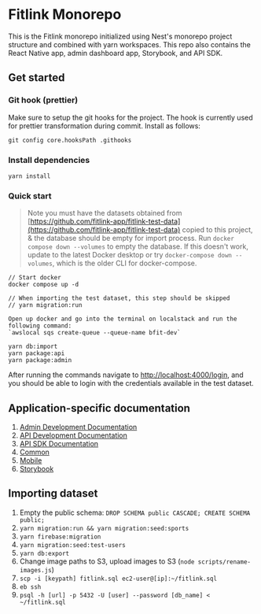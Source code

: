 # Fitlink Monorepo

This is the Fitlink monorepo initialized using Nest's monorepo project structure and combined with yarn workspaces. This repo also contains the React Native app, admin dashboard app, Storybook, and API SDK.

## Get started

### Git hook (prettier)
Make sure to setup the git hooks for the project. The hook is currently used for prettier transformation during commit. Install as follows:

```git config core.hooksPath .githooks```

### Install dependencies

```yarn install```

### Quick start

> Note you must have the datasets obtained from [https://github.com/fitlink-app/fitlink-test-data](https://github.com/fitlink-app/fitlink-test-data) copied to this project, & the database should be empty for import process. Run `docker compose down --volumes` to empty the database. If this doesn't work, update to the latest Docker desktop or try `docker-compose down --volumes`, which is the older CLI for docker-compose.

```
// Start docker
docker compose up -d

// When importing the test dataset, this step should be skipped
// yarn migration:run

Open up docker and go into the terminal on localstack and run the following command:
`awslocal sqs create-queue --queue-name bfit-dev`

yarn db:import
yarn package:api
yarn package:admin
```

After running the commands navigate to [http://localhost:4000/login](http://localhost:4000/login), and you should be able to login with the credentials available in the test dataset.

## Application-specific documentation
1. [Admin Development Documentation](./apps/admin/README.md)
2. [API Development Documentation](./apps/api/README.md)
3. [API SDK Documentation](./apps/api-sdk/README.md)
4. [Common](./apps/common/README.md)
5. [Mobile](./apps/mobile/README.md)
6. [Storybook](./apps/storybook/README.md)

## Importing dataset
1. Empty the public schema: `DROP SCHEMA public CASCADE; CREATE SCHEMA public;`
2. `yarn migration:run && yarn migration:seed:sports`
3. `yarn firebase:migration`
4. `yarn migration:seed:test-users`
5. `yarn db:export`
6. Change image paths to S3, upload images to S3 (`node scripts/rename-images.js`)
7. `scp -i [keypath] fitlink.sql ec2-user@[ip]:~/fitlink.sql`
8. `eb ssh`
9. `psql -h [url] -p 5432 -U [user] --password [db_name] < ~/fitlink.sql`
